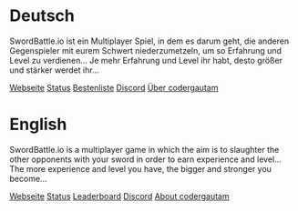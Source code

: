 # Deutsch

SwordBattle.io ist ein Multiplayer Spiel, in dem es darum geht, die anderen Gegenspieler mit eurem Schwert niederzumetzeln, um so Erfahrung und Level zu verdienen... Je mehr Erfahrung und Level ihr habt, desto größer und stärker werdet ihr...

[Webseite](http://swordbattle.io)
[Status](http://status.swordbattle.io)
[Bestenliste](https://www.swordbattle.io/leaderboard)
[Discord](https://discord.com/invite/BDG8AfkysZ)
[Über codergautam](https://www.swordbattle.io/about.html)

# English

SwordBattle.io is a multiplayer game in which the aim is to slaughter the other opponents with your sword in order to earn experience and level... The more experience and level you have, the bigger and stronger you become...

[Webseite](http://swordbattle.io)
[Status](http://status.swordbattle.io)
[Leaderboard](https://www.swordbattle.io/leaderboard)
[Discord](https://discord.com/invite/BDG8AfkysZ)
[About codergautam](https://www.swordbattle.io/about.html)
